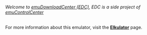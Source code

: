 ###### Welcome to [emuDownloadCenter (EDC)](https://github.com/PhoenixInteractiveNL/emuDownloadCenter/wiki/), EDC is a side project of [emuControlCenter](https://github.com/PhoenixInteractiveNL/emuControlCenter/wiki/)

For more information about this emulator, visit the [**Elkulator**](https://github.com/PhoenixInteractiveNL/emuDownloadCenter/wiki/Emulator-elkulator#menu) page.
